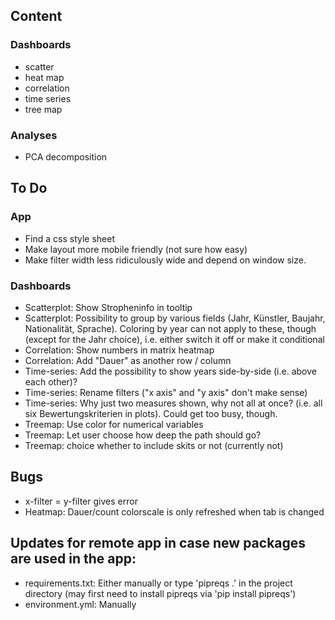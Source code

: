 ## Content
### Dashboards
* scatter
* heat map
* correlation
* time series
* tree map

### Analyses
* PCA decomposition

## To Do
### App
* Find a css style sheet
* Make layout more mobile friendly (not sure how easy)
* Make filter width less ridiculously wide and depend on window size.
### Dashboards
* Scatterplot: Show Stropheninfo in tooltip
* Scatterplot: Possibility to group by various fields (Jahr, Künstler, Baujahr, Nationalität, Sprache). Coloring by year can not apply to these, though (except for the Jahr choice), i.e. either switch it off or make it conditional
* Correlation: Show numbers in matrix heatmap
* Correlation: Add "Dauer" as another row / column
* Time-series: Add the possibility to show years side-by-side (i.e. above each other)?
* Time-series: Rename filters ("x axis" and "y axis" don't make sense)
* Time-series: Why just two measures shown, why not all at once? (i.e. all six Bewertungskriterien in plots). Could get too busy, though.
* Treemap: Use color for numerical variables
* Treemap: Let user choose how deep the path should go?
* Treemap: choice whether to include skits or not (currently not)

## Bugs
* x-filter = y-filter gives error
* Heatmap: Dauer/count colorscale is only refreshed when tab is changed

## Updates for remote app in case new packages are used in the app:
* requirements.txt: Either manually or type 'pipreqs .' in the project directory (may first need to install pipreqs via 'pip install pipreqs')
* environment.yml: Manually